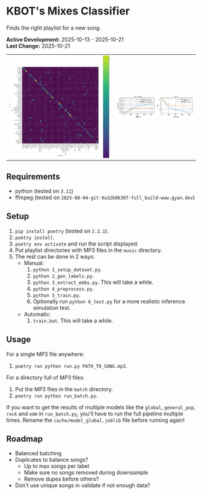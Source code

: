 # KBOT's Mixes Classifier
Finds the right playlist for a new song.

**Active Development:** 2025-10-13 - 2025-10-21<br>
**Last Change:** 2025-10-21<br>

| | |
| :---: | :---: |
| ![](/Screenshots/1-Stats-Matrix.png) | ![](/Screenshots/2-Stats-Graph.png) |

## Requirements
- python (tested on `3.11`)
- ffmpeg (tested on `2025-08-04-git-9a32b86307-full_build-www.gyan.dev`)

## Setup
1. `pip install poetry` (tested on `2.2.1`).
2. `poetry install`.
3. `poetry env activate` and run the script displayed.
4. Put playlist directories with MP3 files in the `music` directory.
5. The rest can be done in 2 ways:
    - Manual:
        1. `python 1_setup_dataset.py`.
        2. `python 2_gen_labels.py`.
        3. `python 3_extract_embs.py`. This will take a while.
        4. `python 4_preprocess.py`.
        5. `python 5_train.py`.
        6. Optionally run `python 6_test.py` for a more realistic inference simulation test.
    - Automatic:
        1. `train.bat`. This will take a while.

## Usage
For a single MP3 file anywhere:
1. `poetry run python run.py PATH_TO_SONG.mp3`.

For a directory full of MP3 files:
1. Put the MP3 files in the `batch` directory.
2. `poetry run python run_batch.py`.

If you want to get the results of multiple models like the `global`, `general_pop`, `rock` and `edm` in `run_batch.py`, you'll have to run the full pipeline multiple times. Rename the `cache/model_global.joblib` file before running again!

## Roadmap
- Balanced batching
- Duplicates to balance songs?
    - Up to max songs per label
    - Make sure no songs removed during downsample
    - Remove dupes before others?
- Don't use unique songs in validate if not enough data?
